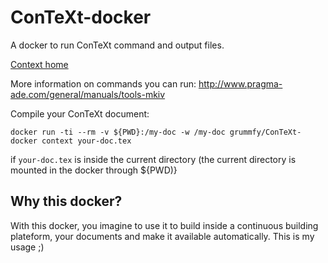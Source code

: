 # ConTeXt-docker
A docker to run ConTeXt command and output files.

[Context home](http://wiki.contextgarden.net/)

More information on commands you can run: http://www.pragma-ade.com/general/manuals/tools-mkiv

Compile your ConTeXt document:

```
docker run -ti --rm -v ${PWD}:/my-doc -w /my-doc grummfy/ConTeXt-docker context your-doc.tex
```

if `your-doc.tex` is inside the current directory (the current directory is mounted in the docker through ${PWD)}


## Why this docker?

With this docker, you imagine to use it to build inside a continuous building plateform, your documents and make it available automatically.
This is my usage ;)
